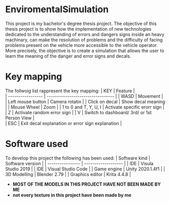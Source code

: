 # EnviromentalSimulation

This project is my bachelor's degree thesis project. 
The objective of this thesis project is to show how the implementation of new technologies  dedicated to the understanding of errors and dangers signs inside an heavy machinary, can make the resolution of problems and the difficulty of facing problems present on the vehicle more accessible to the vehicle operator. More precisely, the objective is to create a simulation that allows the user to learn the meaning of the danger and error signs and decals.

Key mapping
=======
The follwoig list rappresent the key mapping:
| KEY                   | Feature                                           |     
| -----------------     | ---------------------------------                 |
| WASD                  | Movement                                          |
| Left mouse button     | Camera rotatin                                    |
| Click on decal        | Show decal meaning                                |
| Mouse Wheel           | Zoom                                              |
| 1 to 0 and T, Y, U, I | Activate specific erorr sign                      |
| Z                     | Activate random error sign                        |
| V                     | Switch to dashboard/ 3rd/ or 1st Person View      |      
| ESC                   | Exit decal explanation or error sign explanation  |
 




Software used
=======

To develop this project the following has been used:
| Software kind     | Software version     |
| ----------------  | -------------------  | 
| IDE               | Visula Studio 2019   |
| IDE               | Visual Studio Code   | 
| Game engine       | Unity 2020.1.4f1     |
| 3D Modelling      | Blender 2.79         | 
| Graphics editor   | Krita 4.4.8          | 


- **MOST OF THE MODELS IN THIS PROJECT HAVE NOT BEEN MADE BY ME**
- **not every texture in this project have been made by me**
